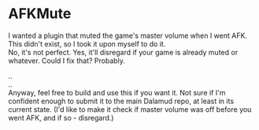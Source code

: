 # AFKMute
I wanted a plugin that muted the game's master volume when I went AFK. This didn't exist, so I took it upon myself to do it.  
No, it's not perfect. Yes, it'll disregard if your game is already muted or whatever. Could I fix that? Probably.  
  
..  
..  
Anyway, feel free to build and use this if you want it. Not sure if I'm confident enough to submit it to the main Dalamud repo, at least in its current state. (I'd like to make it check if master volume was off before you went AFK, and if so - disregard.)
